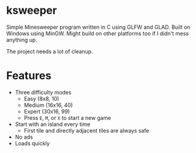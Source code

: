 # ksweeper

Simple Minesweeper program written in C using GLFW and GLAD. Built on Windows using MinGW. Might build on other platforms too if I didn't mess anything up.

The project needs a lot of cleanup.

# Features
- Three difficulty modes
	- Easy (8x8, 10)
	- Medium (16x16, 40)
	- Expert (30x16, 99)
	- Press `E`, `M`, or `X` to start a new game
- Start with an island every time
	- First tile and directly adjacent tiles are always safe
- No ads
- Loads quickly
